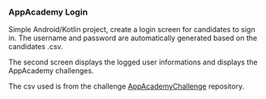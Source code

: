 ### AppAcademy Login
Simple Android/Kotlin project, create a login screen for candidates to sign in. The username and password are automatically generated based on the candidates .csv. 

The second screen displays the logged user informations and displays the AppAcademy challenges.

The csv used is from the challenge [AppAcademyChallenge](https://github.com/premiersoft/AppAcademyChallenge) repository.
